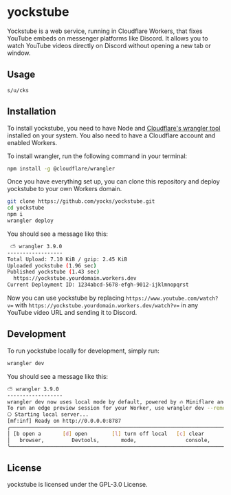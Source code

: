 # yockstube

Yockstube is a web service, running in Cloudflare Workers, that fixes YouTube embeds on messenger platforms like Discord. It allows you to watch YouTube videos directly on Discord without opening a new tab or window. 

## Usage

```
s/u/cks
```

## Installation

To install yockstube, you need to have Node and [Cloudflare's wrangler tool](https://developers.cloudflare.com/workers/wrangler/) installed on your system. You also need to have a Cloudflare account and enabled Workers. 

To install wrangler, run the following command in your terminal:

```bash
npm install -g @cloudflare/wrangler
```

Once you have everything set up, you can clone this repository and deploy yockstube to your own Workers domain.

```bash
git clone https://github.com/yocks/yockstube.git
cd yockstube
npm i
wrangler deploy
```

You should see a message like this:

```bash
 ⛅️ wrangler 3.9.0
------------------
Total Upload: 7.10 KiB / gzip: 2.45 KiB
Uploaded yockstube (1.96 sec)
Published yockstube (1.43 sec)
  https://yockstube.yourdomain.workers.dev
Current Deployment ID: 1234abcd-5678-efgh-9012-ijklmnopqrst
```

Now you can use yockstube by replacing `https://www.youtube.com/watch?v=` with `https://yockstube.yourdomain.workers.dev/watch?v=` in any YouTube video URL and sending it to Discord.

## Development

To run yockstube locally for development, simply run:
```bash
wrangler dev
```

You should see a message like this:

```bash
⛅️ wrangler 3.9.0
------------------
wrangler dev now uses local mode by default, powered by 🔥 Miniflare and 👷 workerd.
To run an edge preview session for your Worker, use wrangler dev --remote
⎔ Starting local server...
[mf:inf] Ready on http://0.0.0.0:8787 
╭─────────────────────────────────────────────────────────────────────────────────╮
│ [b open a       [d] open        [l] turn off local   [c] clear       [x] to     │
│   browser,         Devtools,       mode,                console,        exit    │
╰─────────────────────────────────────────────────────────────────────────────────╯
```

## License

yockstube is licensed under the GPL-3.0 License.